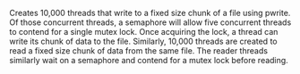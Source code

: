 Creates 10,000 threads that write to a fixed size chunk of a file
using pwrite.  Of those concurrent threads, a semaphore will allow 
five concurrent threads to contend for a single mutex lock.  Once 
acquiring the lock, a thread can write its chunk of data to the 
file. Similarly, 10,000 threads are created to read a fixed size 
chunk of data from the same file.  The reader threads similarly
 wait on a semaphore and contend for a mutex lock before reading.
